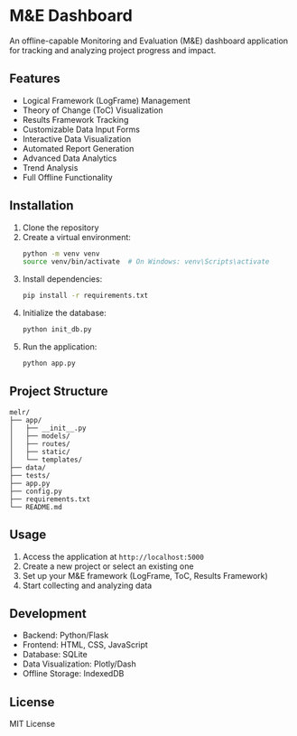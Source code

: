 # M&E Dashboard

An offline-capable Monitoring and Evaluation (M&E) dashboard application for tracking and analyzing project progress and impact.

## Features

- Logical Framework (LogFrame) Management
- Theory of Change (ToC) Visualization
- Results Framework Tracking
- Customizable Data Input Forms
- Interactive Data Visualization
- Automated Report Generation
- Advanced Data Analytics
- Trend Analysis
- Full Offline Functionality

## Installation

1. Clone the repository
2. Create a virtual environment:
   ```bash
   python -m venv venv
   source venv/bin/activate  # On Windows: venv\Scripts\activate
   ```
3. Install dependencies:
   ```bash
   pip install -r requirements.txt
   ```
4. Initialize the database:
   ```bash
   python init_db.py
   ```
5. Run the application:
   ```bash
   python app.py
   ```

## Project Structure

```
melr/
├── app/
│   ├── __init__.py
│   ├── models/
│   ├── routes/
│   ├── static/
│   └── templates/
├── data/
├── tests/
├── app.py
├── config.py
├── requirements.txt
└── README.md
```

## Usage

1. Access the application at `http://localhost:5000`
2. Create a new project or select an existing one
3. Set up your M&E framework (LogFrame, ToC, Results Framework)
4. Start collecting and analyzing data

## Development

- Backend: Python/Flask
- Frontend: HTML, CSS, JavaScript
- Database: SQLite
- Data Visualization: Plotly/Dash
- Offline Storage: IndexedDB

## License

MIT License 
